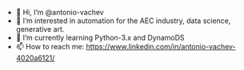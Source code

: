 - 👋 Hi, I’m @antonio-vachev
- 👀 I’m interested in automation for the AEC industry, data science, generative art.
- 🌱 I’m currently learning Python-3.x and DynamoDS
- 📫 How to reach me: https://www.linkedin.com/in/antonio-vachev-4020a6121/ 

<!---
antonio-vachev/antonio-vachev is a ✨ special ✨ repository because its `README.md` (this file) appears on your GitHub profile.
You can click the Preview link to take a look at your changes.
--->
